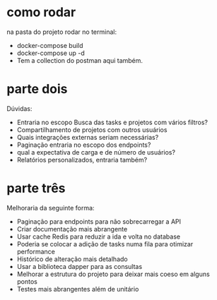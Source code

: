 # como rodar
na pasta do projeto
rodar no terminal:
- docker-compose build
- docker-compose up -d
- Tem a collection do postman aqui também.
# parte dois
Dúvidas:
- Entraria no escopo Busca das tasks e projetos com vários filtros?
- Compartilhamento de projetos com outros usuários
- Quais integrações externas seriam necessárias?
- Paginação entraria no escopo dos endpoints?
- qual a expectativa de carga e de número de usuários?
- Relatórios personalizados, entraria também?
# parte três

Melhoraria da seguinte forma:
- Paginação para endpoints para não sobrecarregar a API
- Criar documentação mais abrangente
- Usar cache Redis para reduzir a ida e volta no database
- Poderia se colocar a adição de tasks numa fila para otimizar performance
- Histórico de alteração mais detalhado
- Usar a biblioteca dapper para as consultas
- Melhorar a estrutura do projeto para deixar mais coeso em alguns pontos
- Testes mais abrangentes além de unitário
